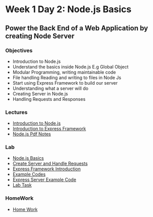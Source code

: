 # Week 1 Day 2: Node.js Basics 

## Power the Back End of a Web Application by creating Node Server

### Objectives
* Introduction to Node.js
* Understand the basics inside Node.js E.g  Global Object
* Modular Programming, writing maintainable code
* File handling Reading and writing to files in Node Js
* Start using Express Framework to build our server
* Understanding what a server will do
* Creating Server in Node.js
* Handling Requests and Responses

### Lectures

* [Introduction to Node.js](IntroductiontoNodejs.pptx)
* [Introduction to Express Framework](IntroductionToExpress.pptx)
* [Node.js Pdf Notes](Nodejs.pdf)

### Lab
* [Node.js Basics](Lab/Introduction.md)
* [Create Server and Handle Requests](Lab/RequestAndResponse.md)
* [Express Framework Introduction](Lab/expressIntro.md)
* [Example Codes](Lab)
* [Express Server Example Code](Lab/express/app.js)
* [Lab Task](LabTask.md)

### HomeWork
* [Home Work](homework.md)



